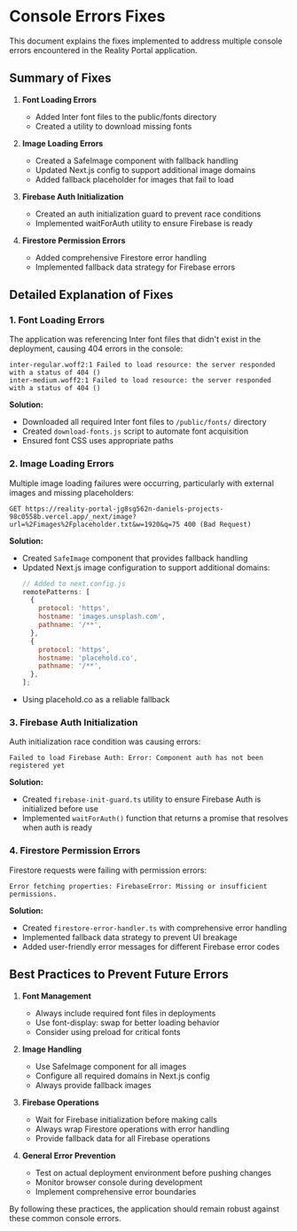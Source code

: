 # Console Errors Fixes

This document explains the fixes implemented to address multiple console errors encountered in the Reality Portal application.

## Summary of Fixes

1. **Font Loading Errors**

   - Added Inter font files to the public/fonts directory
   - Created a utility to download missing fonts

2. **Image Loading Errors**

   - Created a SafeImage component with fallback handling
   - Updated Next.js config to support additional image domains
   - Added fallback placeholder for images that fail to load

3. **Firebase Auth Initialization**

   - Created an auth initialization guard to prevent race conditions
   - Implemented waitForAuth utility to ensure Firebase is ready

4. **Firestore Permission Errors**
   - Added comprehensive Firestore error handling
   - Implemented fallback data strategy for Firebase errors

## Detailed Explanation of Fixes

### 1. Font Loading Errors

The application was referencing Inter font files that didn't exist in the deployment, causing 404 errors in the console:

```
inter-regular.woff2:1 Failed to load resource: the server responded with a status of 404 ()
inter-medium.woff2:1 Failed to load resource: the server responded with a status of 404 ()
```

**Solution:**

- Downloaded all required Inter font files to `/public/fonts/` directory
- Created `download-fonts.js` script to automate font acquisition
- Ensured font CSS uses appropriate paths

### 2. Image Loading Errors

Multiple image loading failures were occurring, particularly with external images and missing placeholders:

```
GET https://reality-portal-jg8sg562n-daniels-projects-98c0558b.vercel.app/_next/image?url=%2Fimages%2Fplaceholder.txt&w=1920&q=75 400 (Bad Request)
```

**Solution:**

- Created `SafeImage` component that provides fallback handling
- Updated Next.js image configuration to support additional domains:
  ```javascript
  // Added to next.config.js
  remotePatterns: [
    {
      protocol: 'https',
      hostname: 'images.unsplash.com',
      pathname: '/**',
    },
    {
      protocol: 'https',
      hostname: 'placehold.co',
      pathname: '/**',
    },
  ];
  ```
- Using placehold.co as a reliable fallback

### 3. Firebase Auth Initialization

Auth initialization race condition was causing errors:

```
Failed to load Firebase Auth: Error: Component auth has not been registered yet
```

**Solution:**

- Created `firebase-init-guard.ts` utility to ensure Firebase Auth is initialized before use
- Implemented `waitForAuth()` function that returns a promise that resolves when auth is ready

### 4. Firestore Permission Errors

Firestore requests were failing with permission errors:

```
Error fetching properties: FirebaseError: Missing or insufficient permissions.
```

**Solution:**

- Created `firestore-error-handler.ts` with comprehensive error handling
- Implemented fallback data strategy to prevent UI breakage
- Added user-friendly error messages for different Firebase error codes

## Best Practices to Prevent Future Errors

1. **Font Management**

   - Always include required font files in deployments
   - Use font-display: swap for better loading behavior
   - Consider using preload for critical fonts

2. **Image Handling**

   - Use SafeImage component for all images
   - Configure all required domains in Next.js config
   - Always provide fallback images

3. **Firebase Operations**

   - Wait for Firebase initialization before making calls
   - Always wrap Firestore operations with error handling
   - Provide fallback data for all Firebase operations

4. **General Error Prevention**
   - Test on actual deployment environment before pushing changes
   - Monitor browser console during development
   - Implement comprehensive error boundaries

By following these practices, the application should remain robust against these common console errors.

